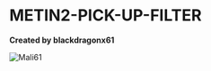 # METIN2-PICK-UP-FILTER
**Created by blackdragonx61**

![Mali61](https://puu.sh/GSOJd/b40ead3ed0.png)